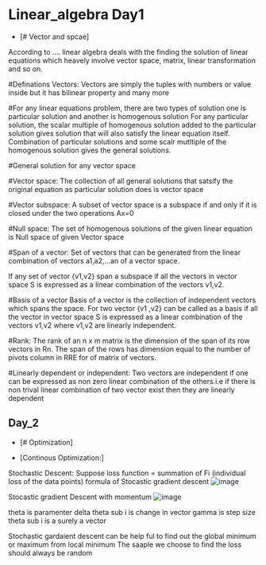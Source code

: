# Linear_algebra Day1 

- [# Vector and spcae] 

According to ....  linear algebra deals with the finding the solution of linear equations which heavely involve vector space, matrix, linear transformation and so on.

#Definations
Vectors: Vectors are simply the tuples with numbers or value inside but it has bilinear property and many more

#For any linear equations problem, there are two types of solution one is particular solution and another is homogenous solution
For any particular solution, the scalar multiple of homogenous solution added to the particular solution gives solution that 
will also satisfy the linear equation itself. Combination of particular solutions and some scalr mutltiple of the homogenous 
solution gives the general solutions. 

#General solution for any vector space 

#Vector space:  The collection of all general solutions that satsify the original equation as particular solution does is vector space 

#Vector subspace: A subset of vector space is a subspace if and only if it is closed under the two operations Ax=0 

#Null space: The set of homogenous solutions of the given linear equation is Null space of given Vector space 

#Span of a vector: Set of vectors that can be generated from the linear combination of vectors a1,a2,...an of a vector space.

If any set of vector {v1,v2} span a subspace if all the vectors in vector space S is expressed as a linear combination of the vectors v1,v2.

#Basis of a vector
Basis of a vector is the collection of independent vectors which spans the space. For two vector {v1 ,v2} can be called as a basis if all the vector in vector space S is expressed as a linear combination of the vectors v1,v2 where v1,v2 are linearly independent.

#Rank:
The rank of an n x m matrix is the dimension of the span of its row vectors in Rn. The span of the rows has dimension equal to the number of pivots column in RRE for of matrix of vectors. 

#Linearly dependent or independent: Two vectors are independent if one can be expressed as non zero linear combination of the others.i.e if there is non trival linear combination of two vector exist then they are linearly dependent 


## Day_2 

- [# Optimization]

* [Continous Optimization:] 

 Stochastic Descent: 
  Suppose loss function = summation of Fi (individual loss of the data points)
  formula of Stocastic gradient descent
 ![image](https://user-images.githubusercontent.com/35992124/233795534-37886ecd-38e1-415d-a5a2-24b80ca11a78.png)

Stocastic gradient Descent with momentum 
![image](https://user-images.githubusercontent.com/35992124/233795654-8fa22efd-1048-4955-a2c7-1a147426c090.png)
 
 theta is paramenter 
 delta theta sub i is change in vector
 gamma is step size 
 theta sub i is a surely a vector 
 
 Stochastic gardaient descent can be help ful to find out the global minimum or maximum from local minimum 
 The saaple we choose to find the loss should always be random
 





















